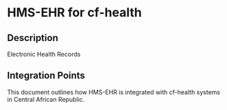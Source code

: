 # HMS-EHR for cf-health

## Description

Electronic Health Records

## Integration Points

This document outlines how HMS-EHR is integrated with cf-health systems in Central African Republic.
